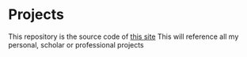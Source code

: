 # Projects

This repository is the source code of [this site](https://tandt5128.github.io/projects.en_en)
This will reference all my personal, scholar or professional projects